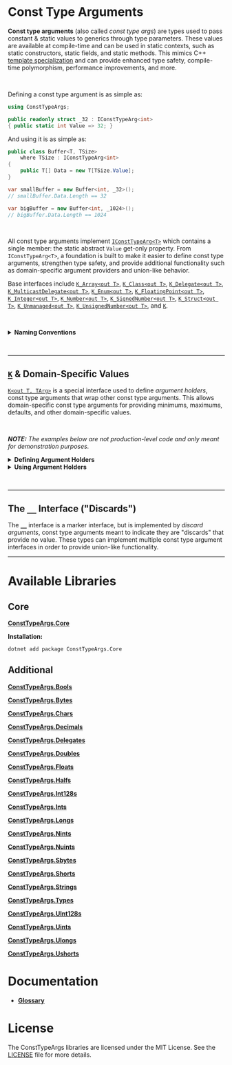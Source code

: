 # Const Type Arguments

**Const type arguments** (also called *const type args*) are types used to pass constant & static values to generics through type parameters. These values are available at compile-time and can be used in static contexts, such as static constructors, static fields, and static methods. This mimics C++ [template specialization](https://en.cppreference.com/w/cpp/language/template_specialization) and can provide enhanced type safety, compile-time polymorphism, performance improvements, and more.

&nbsp;

Defining a const type argument is as simple as:

```csharp
using ConstTypeArgs;

public readonly struct _32 : IConstTypeArg<int>
{ public static int Value => 32; }
```

And using it is as simple as:

```csharp
public class Buffer<T, TSize>
    where TSize : IConstTypeArg<int>
{
    public T[] Data = new T[TSize.Value];
}

var smallBuffer = new Buffer<int, _32>();
// smallBuffer.Data.Length == 32

var bigBuffer = new Buffer<int, _1024>();
// bigBuffer.Data.Length == 1024
```

&nbsp;

All const type arguments implement [`IConstTypeArg<T>`](/Source/ConstTypeArgs.Core/IConstTypeArg.cs) which contains a single member: the static abstract `Value` get-only property. From `IConstTypeArg<T>`, a foundation is built to make it easier to define const type arguments, strengthen type safety, and provide additional functionality such as domain-specific argument providers and union-like behavior.

Base interfaces include [`K_Array<out T>`](/Source/ConstTypeArgs.Core/Core/K_Array.cs), [`K_Class<out T>`](/Source/ConstTypeArgs.Core/Core/K_Class.cs), [`K_Delegate<out T>`](/Source/ConstTypeArgs.Core/Core/K_Delegate.cs), [`K_MulticastDelegate<out T>`](/Source/ConstTypeArgs.Core/Core/K_MulticastDelegate.cs), [`K_Enum<out T>`](/Source/ConstTypeArgs.Core/Core/K_Enum.cs), [`K_FloatingPoint<out T>`](/Source/ConstTypeArgs.Core/Core/K_FloatingPoint.cs), [`K_Integer<out T>`](/Source/ConstTypeArgs.Core/Core/K_Integer.cs), [`K_Number<out T>`](/Source/ConstTypeArgs.Core/Core/K_Number.cs), [`K_SignedNumber<out T>`](/Source/ConstTypeArgs.Core/Core/K_SignedNumber.cs), [`K_Struct<out T>`](/Source/ConstTypeArgs.Core/Core/K_Struct.cs), [`K_Unmanaged<out T>`](/Source/ConstTypeArgs.Core/Core/K_Unmanaged.cs), [`K_UnsignedNumber<out T>`](/Source/ConstTypeArgs.Core/Core/K_UnsignedNumber.cs), and [`K`](/Source/ConstTypeArgs.Core/K.cs).

&nbsp;

<details>

<summary><strong>Naming Conventions</strong></summary>

</br>

| Naming Convention | |
|:-------------------|-|
| `K_` Prefix | Argument type interfaces *(i.e. interfaces deriving from `IConstTypeArg<T>`)* are prefixed with `K_` to indicate that they, rather than define a contract, are the means to "pass" values via generic type parameters. The prefix refers to how `K` is used in mathematic formulas to denote an unknown constant value. |
| `_` Prefix | Many argument providers *(i.e. concrete types that implement `IConstTypeArg<T>`)* in ConstTypeArg libraries have the prefix `_` followed by a representation of their value *(e.g. _1024, _A, _Blue)*.
| [`__`](#__) Types| Argument types *(i.e. types deriving from or implementing `IConstTypeArg<T>`)* that implement [`__`](/Source/ConstTypeArgs.Core/Core/__.cs) are used as "discards" to indicate they lack a value. These types are simply named `__` and usually explicitly implement multiple arg type interfaces, allowing union-like functionality, and provide either `default` or `null` values. |

</details>

&nbsp;

----

## [`K`](/Source/ConstTypeArgs.Core/K.cs) & Domain-Specific Values

[`K<out T, TArg>`](/Source/ConstTypeArgs.Core/K.cs) is a special interface used to define *argument holders*, const type arguments that wrap other const type arguments. This allows domain-specific const type arguments for providing minimums, maximums, defaults, and other domain-specific values.

&nbsp;

***NOTE:** The examples below are not production-level code and only meant for demonstration purposes.*

<details>

<summary><strong>Defining Argument Holders</strong></summary>

Extending the previous examples, the following code demonstrates how to define argument holders. 

```csharp
using ConstTypeArgs;

// Bool<K> and Int<K> exist respectively in the ConstTypeArgs.Bools & ConstTypeArgs.Ints libraries.
public abstract class Bool<K> : K<bool, K>, IConstTypeArg<bool>
    where K : IConstTypeArg<bool>
{ public static bool Value => K.Value; }

public abstract class Int<K> : K<int, K>, IConstTypeArg<int>
    where K : IConstTypeArg<int>
{ public static int Value => K.Value; }

public abstract class DefaultResize : Bool<False>;
public abstract class CanResize     : Bool<True>;
public abstract class CannotResize  : Bool<False>;

public abstract class DefaultSize : Int<_32>;
public abstract class MinSize     : Int<_4>;
public abstract class MaxSize     : Int<_4096>;
```

</details>

<details>

<summary><strong>Using Argument Holders</strong></summary>

A modified `Buffer<T, TSize>` demonstrates how argument holders defined in the previous example could be used:

```csharp
public class Buffer<T, TSize, TCanResize>
    where TSize      : IConstTypeArg<int>
    where TCanResize : IConstTypeArg<bool>
{
    public T[] Data;

    static Buffer()
    {
        if (ValidateSize())
            Data = new T[TSize.Value];
        else
            Data = Array.Empty<T>();
            
        // Consider throwing an exception when validation fails.
        // This prevents the constructed type from ever initializing,
        // which might be desired behavior.
    }

    private static bool ValidateSize()
    {
        if (TSize.Value < MinSize.Value)
            Console.WriteLine($"The initialized buffer is smaller than the minimum allowed.");
            
        if (TSize.Value > MaxSize.Value) 
            Console.WriteLine($"The initialized buffer is larger than the maximum allowed.");
    }

    public void Resize<TNew>()
    {
        if (!TCanResize.Value || TNew.Value < MinSize.Value || TNew.Value > MaxSize.Value)
        {
            Console.WriteLine("The buffer cannot be resized!");
            return;
        }

        var temp = Data;
        Array.Resize(ref temp, TNew.Value);
        Data = temp;
    }
}

var verySmallBuffer = new Buffer<int, _2, DefaultResize>();
// verySmallBuffer.Data.Length == 0
// _2.Value is smaller than MinSize.Value (4).
// Data initialized to an empty array.

var smallBuffer = new Buffer<int, _32, CannotResize>();
// smallBuffer.Data.Length = 32

smallBuffer.Resize<_2048>();
// No op. Cannot resize.

var bigGrowableBuffer = new Buffer<int, _1024, CanResize>();
// bigGrowableBuffer.Data.Length = 1024

bigGrowableBuffer.Resize<_2048>();
// bigGrowableBuffer.Data.Length = 2048
// The Data array can be resized to a minimum of MinSize.Value (4)
// and to a maximum of MaxSize.Value (4096).
```

</details>

&nbsp;

----

## The [`__`](/Source/ConstTypeArgs.Core/Core/__.cs) Interface ("Discards")

The [`__`](/Source/ConstTypeArgs.Core/Core/__.cs) interface is a marker interface, but is implemented by *discard arguments*, const type arguments meant to indicate they are "discards" that provide no value. These types can implement multiple const type argument interfaces in order to provide union-like functionality.

----

# Available Libraries

## Core

[**ConstTypeArgs.Core**](/Source/ConstTypeArgs.Core)

**Installation:**
```
dotnet add package ConstTypeArgs.Core
```

## Additional

[**ConstTypeArgs.Bools**](/Source/ConstTypeArgs.Bools)

[**ConstTypeArgs.Bytes**](/Source/ConstTypeArgs.Bytes)

[**ConstTypeArgs.Chars**](/Source/ConstTypeArgs.Chars)

[**ConstTypeArgs.Decimals**](/Source/ConstTypeArgs.Decimals)

[**ConstTypeArgs.Delegates**](/Source/ConstTypeArgs.Delegates)

[**ConstTypeArgs.Doubles**](/Source/ConstTypeArgs.Doubles)

[**ConstTypeArgs.Floats**](/Source/ConstTypeArgs.Floats)

[**ConstTypeArgs.Halfs**](/Source/ConstTypeArgs.Halfs)

[**ConstTypeArgs.Int128s**](/Source/ConstTypeArgs.Int128s)

[**ConstTypeArgs.Ints**](/Source/ConstTypeArgs.Ints)

[**ConstTypeArgs.Longs**](/Source/ConstTypeArgs.Longs)

[**ConstTypeArgs.Nints**](/Source/ConstTypeArgs.Nints)

[**ConstTypeArgs.Nuints**](/Source/ConstTypeArgs.Nuints)

[**ConstTypeArgs.Sbytes**](/Source/ConstTypeArgs.Sbytes)

[**ConstTypeArgs.Shorts**](/Source/ConstTypeArgs.Shorts)

[**ConstTypeArgs.Strings**](/Source/ConstTypeArgs.Strings)

[**ConstTypeArgs.Types**](/Source/ConstTypeArgs.Types)

[**ConstTypeArgs.UInt128s**](/Source/ConstTypeArgs.UInt128s)

[**ConstTypeArgs.Uints**](/Source/ConstTypeArgs.Uints)

[**ConstTypeArgs.Ulongs**](/Source/ConstTypeArgs.Ulongs)

[**ConstTypeArgs.Ushorts**](/Source/ConstTypeArgs.Ushorts)

# Documentation

* [**Glossary**](/Documentation/Glossary.md)

# License
The ConstTypeArgs libraries are licensed under the MIT License. See the [LICENSE](LICENSE.txt) file for more details.